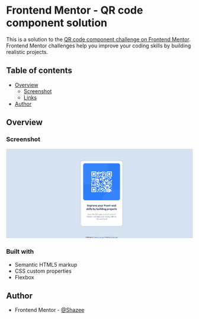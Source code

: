 # Frontend Mentor - QR code component solution

This is a solution to the [QR code component challenge on Frontend Mentor](https://www.frontendmentor.io/challenges/qr-code-component-iux_sIO_H). Frontend Mentor challenges help you improve your coding skills by building realistic projects. 

## Table of contents

- [Overview](#overview)
  - [Screenshot](#screenshot)
  - [Links](#links)
- [Author](#author)

## Overview

### Screenshot

![](./screenshot.png)

### Built with

- Semantic HTML5 markup
- CSS custom properties
- Flexbox


## Author

- Frontend Mentor - [@Shazee](https://www.frontendmentor.io/profile/Shazee17)



